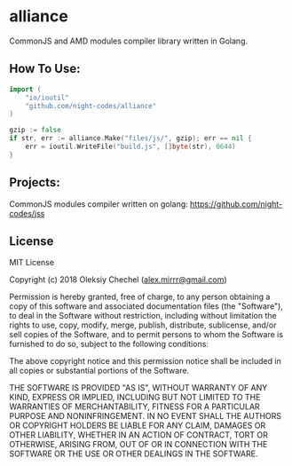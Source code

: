 # alliance
CommonJS and AMD modules compiler library written in Golang. 

## How To Use:

```go
import (
	"io/ioutil"
	"github.com/night-codes/alliance"
)

gzip := false
if str, err := alliance.Make("files/js/", gzip); err == nil {
	err = ioutil.WriteFile("build.js", []byte(str), 0644)
}
```

## Projects:

CommonJS modules compiler written on golang: https://github.com/night-codes/jss


## License

MIT License

Copyright (c) 2018 Oleksiy Chechel (alex.mirrr@gmail.com)   

Permission is hereby granted, free of charge, to any person obtaining a copy
of this software and associated documentation files (the "Software"), to deal
in the Software without restriction, including without limitation the rights
to use, copy, modify, merge, publish, distribute, sublicense, and/or sell
copies of the Software, and to permit persons to whom the Software is
furnished to do so, subject to the following conditions:

The above copyright notice and this permission notice shall be included in all
copies or substantial portions of the Software.

THE SOFTWARE IS PROVIDED "AS IS", WITHOUT WARRANTY OF ANY KIND, EXPRESS OR
IMPLIED, INCLUDING BUT NOT LIMITED TO THE WARRANTIES OF MERCHANTABILITY,
FITNESS FOR A PARTICULAR PURPOSE AND NONINFRINGEMENT. IN NO EVENT SHALL THE
AUTHORS OR COPYRIGHT HOLDERS BE LIABLE FOR ANY CLAIM, DAMAGES OR OTHER
LIABILITY, WHETHER IN AN ACTION OF CONTRACT, TORT OR OTHERWISE, ARISING FROM,
OUT OF OR IN CONNECTION WITH THE SOFTWARE OR THE USE OR OTHER DEALINGS IN THE
SOFTWARE.
